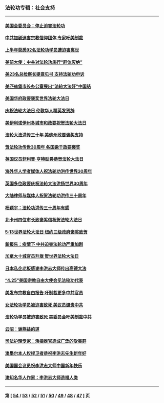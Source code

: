 ### 法轮功专辑：社会支持
---
#### [美国会委员会：停止迫害法轮功](../../pages/nf4386/n13788164.md?07280430) 
#### [中共加剧迫害宗教信仰团体 专家吁美制裁](../../pages/nf4386/n13780252.md?07280430) 
#### [上半年获悉92名法轮功学员遭迫害离世](../../pages/nf4386/n13772701.md?07280430) 
#### [美前大使：中共对法轮功施行“群体灭绝”](../../pages/nf4386/n13771705.md?07280430) 
#### [美23名总检察长提意见书 支持法轮功申诉](../../pages/nf4386/n13766596.md?07280430) 
#### [美匹兹堡市长办公室展出“法轮大法好”中国结](../../pages/nf4386/n13749721.md?07280430) 
#### [美国华府政要褒奖世界法轮大法日](../../pages/nf4386/n13743770.md?07280430) 
#### [庆祝法轮大法日 伦敦华人精英发贺辞](../../pages/nf4386/n13741593.md?07280430) 
#### [美伊利诺伊州多城市和政要祝贺法轮大法日](../../pages/nf4386/n13737149.md?07280430) 
#### [法轮大法洪传三十年 美佛州政要褒奖支持](../../pages/nf4386/n13737103.md?07280430) 
#### [贺法轮功传世30周年 各国逾千政要褒奖](../../pages/nf4386/n13735828.md?07280430) 
#### [英国议员菲利普‧亨特勋爵恭贺法轮大法日](../../pages/nf4386/n13736187.md?07280430) 
#### [海外华人学者媒体人祝法轮功洪传世界30周年](../../pages/nf4386/n13735835.md?07280430) 
#### [英国多位政要庆祝法轮大法洪扬世界30周年](../../pages/nf4386/n13734739.md?07280430) 
#### [大陆律师与媒体人祝贺法轮功洪传三十周年](../../pages/nf4386/n13735062.md?07280430) 
#### [杨颖宇：法轮功洪传三十周年有感](../../pages/nf4386/n13734884.md?07280430) 
#### [北卡州四位市长致褒奖信祝贺法轮大法日](../../pages/nf4386/n13733292.md?07280430) 
#### [5·13世界法轮大法日 纽约三级政府褒奖致贺](../../pages/nf4386/n13732651.md?07280430) 
#### [新报告：疫情下 中共迫害法轮功严重加剧](../../pages/nf4386/n13732612.md?07280430) 
#### [加拿大十城官员升旗 贺世界法轮大法日](../../pages/nf4386/n13729166.md?07280430) 
#### [日本私企老板感谢李洪志大师传出高德大法](../../pages/nf4386/n13726335.md?07280430) 
#### [“4.25”美国宗教自由大使会见法轮功代表](../../pages/nf4386/n13724124.md?07280430) 
#### [美发布宗教自由报告 吁制裁更多中共官员](../../pages/nf4386/n13720670.md?07280430) 
#### [女法轮功学员被迫害致死 美议员谴责中共](../../pages/nf4386/n13682069.md?07280430) 
#### [法轮功学员被迫害致死 美委员会吁美制裁中共](../../pages/nf4386/n13631310.md?07280430) 
#### [云昭：谢燕益的道](../../pages/nf4386/n13607391.md?07280430) 
#### [司法护理专家：活摘器官造成广泛的受害群](../../pages/nf4386/n13570425.md?07280430) 
#### [澳墨尔本人权捍卫者恭祝李洪志先生新年好](../../pages/nf4386/n13556164.md?07280430) 
#### [美国国会议员祝李洪志大师中国新年快乐](../../pages/nf4386/n13554208.md?07280430) 
#### [澳知名华人作家：李洪志大师造福人类](../../pages/nf4386/n13552049.md?07280430) 

---
#### 第 [ [54](./54.md?07280430) / [53](./53.md?07280430) / [52](./52.md?07280430) / [51](./51.md?07280430) / [50](./50.md?07280430) / [49](./49.md?07280430) / [48](./48.md?07280430) / [47](./47.md?07280430) ] 页
